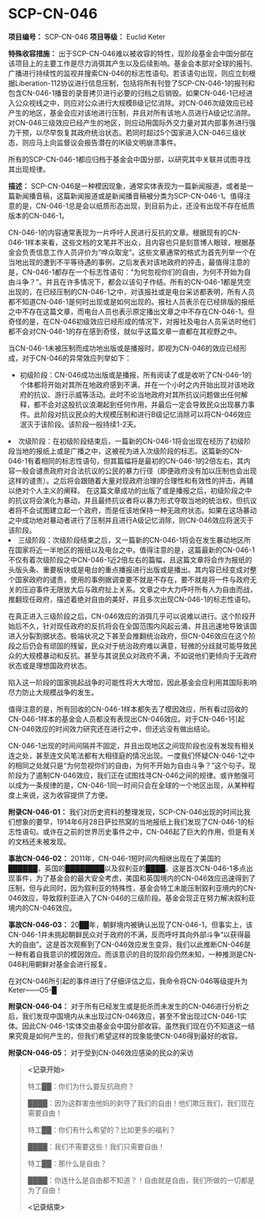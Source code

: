 # SCP-CN-046


**项目编号：** SCP-CN-046
**项目等级：** Euclid Keter

**特殊收容措施：** 出于SCP-CN-046难以被收容的特性，现阶段基金会中国分部在该项目上的主要工作是尽力消弭其产生以及后续影响。基金会本部对全球的报刊、广播进行持续性的监视并搜索CN-046的标志性语句。若该语句出现，则应立刻根据Liberation-112协议进行信息压制，包括将所有刊登了SCP-CN-046-1的报刊和包含CN-046-1播音的录音拷贝进行必要的归档之后销毁。如果CN-046-1已经进入公众视线之中，则应对公众进行大规模B级记忆消除。对CN-046次级效应已经产生的地区，基金会应对该地进行压制，并且对所有该地人员进行A级记忆消除。对CN-046三级效应已经产生的地区，则应动用国际外交力量对其内部事务进行强力干预，以尽早恢复其政府统治状态。若同时超过5个国家进入CN-046三级状态，则应马上向监督议会报告潜在的IK级文明崩溃事件。

所有的SCP-CN-046-1都应归档于基金会中国分部，以研究其中关联并试图寻找其出现规律。

**描述：** SCP-CN-046是一种模因现象，通常实体表现为一篇新闻报道，或者是一篇新闻播音稿，这篇新闻报道或是新闻播音稿被分类为SCP-CN-046-1。值得注意的是，CN-046-1总是会以纸质形态出现，到目前为止，还没有出现不存在纸质版本的CN-046-1。

CN-046-1的内容通常表现为一片呼吁人民进行反抗的文章。根据现有的CN-046-1样本来看，这些文档的文笔并不出众，且内容也只是刻意博人眼球，根据基金会负责信息工作人员评价为“哗众取宠”。这些文章通常的格式为首先列举一个在当地出现的遭到不平等待遇的事例，之后发表对该地政府的抨击，最值得注意的是，CN-046-1都存在一个标志性语句：“为何忽视你们的自由，为何不开始为自由斗争？”。并且在许多情况下，都会以该句子作结。所有的CN-046-1都是凭空出现的，在已经压制的CN-046-1之中，对该报社或是电台采访都表明，所有人员都不知道CN-046-1是何时出现或是如何出现的。报社人员表示在已经排版的报纸之中不存在这篇文章，而电台人员也表示原定播出文章之中不存在CN-046-1。但奇怪的是，在CN-046初级效应已经形成的情况下，对报社及电台人员采访时他们都不会对CN-046-1的存在感到奇怪，就似乎这篇文章一直都在其视野之中。

当CN-046-1未被压制而成功地出版或是播报时，即视为CN-046的效应已经形成，对于CN-046的异常效应列举如下：

- 初级阶段：CN-046成功出版或是播报，所有阅读了或是收听了CN-046-1的个体都将开始对其所在地政府感到不满，并在一个小时之内开始出现对该地政府的抗议、游行示威等活动。此时不论当地政府对其所抗议问题做出任何解释，都不会对这股抗议浪潮起到任何作用，并最后一定会导致民众出现暴力事件。此阶段对抗议民众的大规模压制和进行B级记忆消除可以将CN-046效应泯灭于该阶段。该阶段一般持续1-2天。

<li>&#27425;&#32423;&#38454;&#27573;&#65306;&#22312;&#21021;&#32423;&#38454;&#27573;&#32467;&#26463;&#21518;&#65292;&#19968;&#31687;&#26032;&#30340;CN-046-1&#23558;&#20250;&#20986;&#29616;&#22312;&#32463;&#21382;&#20102;&#21021;&#32423;&#38454;&#27573;&#24403;&#22320;&#30340;&#25253;&#32440;&#19978;&#25110;&#26159;&#24191;&#25773;&#20043;&#20013;&#65292;&#36825;&#34987;&#35270;&#20026;&#36827;&#20837;&#27425;&#32423;&#38454;&#27573;&#30340;&#26631;&#24535;&#12290;&#36825;&#31687;&#26032;&#30340;CN-046-1&#26377;&#30528;&#30456;&#21516;&#30340;&#26631;&#24535;&#24615;&#35821;&#21477;&#65292;&#20294;&#20854;&#31687;&#24133;&#23558;&#26159;&#26368;&#21021;&#30340;CN-046-1&#30340;2&#20493;&#24038;&#21491;&#65292;&#20854;&#20869;&#23481;&#19968;&#33324;&#20250;&#35892;&#36131;&#25919;&#24220;&#23545;&#21512;&#27861;&#25239;&#35758;&#30340;&#20844;&#27665;&#30340;&#26292;&#21147;&#34892;&#24452;&#65288;&#21363;&#20415;&#25919;&#24220;&#27809;&#26377;&#21152;&#20197;&#21387;&#21046;&#20063;&#20250;&#20986;&#29616;&#36825;&#26679;&#30340;&#35892;&#36131;&#65289;&#12290;&#20043;&#21518;&#23558;&#20250;&#36319;&#38543;&#30528;&#22823;&#37327;&#23545;&#29616;&#25919;&#24220;&#27835;&#29702;&#30340;&#21512;&#29702;&#24615;&#21644;&#26377;&#25928;&#24615;&#30340;&#25256;&#20987;&#65292;&#20877;&#36741;&#20197;&#32477;&#23545;&#20010;&#20154;&#20027;&#20041;&#30340;&#38416;&#37322;&#12290;
&#22312;&#36825;&#31687;&#25991;&#31456;&#25104;&#21151;&#30340;&#20986;&#29256;&#20102;&#25110;&#26159;&#25773;&#25253;&#20043;&#21518;&#65292;&#21021;&#32423;&#38454;&#27573;&#20043;&#20013;&#30340;&#25239;&#35758;&#23558;&#20250;&#28436;&#21270;&#20026;&#26292;&#21160;&#65292;&#24182;&#19988;&#26368;&#32456;&#25239;&#35758;&#32773;&#23558;&#20197;&#26292;&#21147;&#24418;&#24335;&#22842;&#21462;&#24403;&#22320;&#30340;&#32479;&#27835;&#26435;&#65292;&#20294;&#25239;&#35758;&#32773;&#23558;&#19981;&#20250;&#35797;&#22270;&#24314;&#31435;&#36215;&#19968;&#20010;&#25919;&#24220;&#65292;&#32780;&#26159;&#20219;&#35813;&#22320;&#20445;&#25345;&#19968;&#31181;&#26080;&#25919;&#24220;&#29366;&#24577;&#12290;&#22914;&#26524;&#22312;&#36825;&#22330;&#26292;&#21160;&#20043;&#20013;&#25104;&#21151;&#22320;&#23545;&#26292;&#21160;&#32773;&#36827;&#34892;&#20102;&#21387;&#21046;&#24182;&#19988;&#36827;&#34892;A&#32423;&#35760;&#24518;&#28040;&#38500;&#65292;&#21017;CN-046&#25928;&#24212;&#23558;&#27887;&#28781;&#20110;&#35813;&#38454;&#27573;&#12290;</li>
<li>&#19977;&#32423;&#38454;&#27573;&#65306;&#27425;&#32423;&#38454;&#27573;&#32467;&#26463;&#20043;&#21518;&#65292;&#21448;&#19968;&#31687;&#26032;&#30340;CN-046-1&#23558;&#20250;&#22312;&#21457;&#29983;&#26292;&#21160;&#22320;&#21306;&#25152;&#22312;&#22269;&#23478;&#23558;&#36817;&#19968;&#21322;&#22320;&#21306;&#30340;&#25253;&#32440;&#20197;&#21450;&#30005;&#21488;&#20043;&#20013;&#12290;&#20540;&#24471;&#27880;&#24847;&#30340;&#26159;&#65292;&#36825;&#31687;&#26368;&#26032;&#30340;CN-046-1&#19981;&#20165;&#26377;&#30528;&#27425;&#32423;&#38454;&#27573;&#20043;&#20013;CN-046-1&#36817;2&#20493;&#24038;&#21491;&#30340;&#31687;&#24133;&#65292;&#19988;&#36825;&#31687;&#25991;&#31456;&#23558;&#20250;&#20316;&#20026;&#25253;&#32440;&#30340;&#22836;&#29256;&#22836;&#26465;&#12289;&#37325;&#35201;&#26495;&#22359;&#25110;&#26159;&#30005;&#21488;&#30340;&#37325;&#28857;&#25773;&#25253;&#36827;&#34892;&#20986;&#29256;&#25110;&#26159;&#25773;&#20986;&#12290;&#20854;&#20869;&#23481;&#24050;&#32463;&#21464;&#25104;&#23545;&#25972;&#20010;&#22269;&#23478;&#25919;&#24220;&#30340;&#35892;&#36131;&#65292;&#20351;&#29992;&#30340;&#20107;&#20363;&#25454;&#35843;&#26597;&#35201;&#19981;&#23601;&#26159;&#19981;&#23384;&#22312;&#65292;&#35201;&#19981;&#23601;&#26159;&#23558;&#19968;&#20214;&#19982;&#25919;&#24220;&#26080;&#20851;&#30340;&#21387;&#36843;&#20107;&#20214;&#26080;&#38480;&#25918;&#22823;&#21518;&#19982;&#25919;&#24220;&#25199;&#19978;&#20851;&#31995;&#12290;&#25991;&#31456;&#20043;&#20013;&#22823;&#21147;&#21628;&#21505;&#25152;&#26377;&#20154;&#20026;&#33258;&#30001;&#32780;&#25112;&#65292;&#25512;&#32763;&#29616;&#20219;&#25919;&#24220;&#65292;&#25551;&#36848;&#30528;&#32477;&#23545;&#33258;&#30001;&#30340;&#32654;&#22909;&#65292;&#24182;&#19988;&#22810;&#27425;&#20986;&#29616;CN-046-1&#30340;&#26631;&#24535;&#24615;&#35821;&#21477;&#12290;

&#22312;&#30495;&#27491;&#36827;&#20837;&#19977;&#32423;&#38454;&#27573;&#20043;&#21518;&#65292;CN-046&#25928;&#24212;&#30340;&#28040;&#24365;&#20960;&#20046;&#21487;&#20197;&#35828;&#38590;&#20197;&#36827;&#34892;&#12290;&#36825;&#20010;&#38454;&#27573;&#24320;&#22987;&#21518;&#19981;&#20037;&#65292;&#38024;&#23545;&#29616;&#20219;&#25919;&#24220;&#30340;&#21453;&#25239;&#23558;&#20250;&#22312;&#20840;&#22269;&#33539;&#22260;&#20869;&#39118;&#36215;&#20113;&#28044;&#65292;&#24182;&#19988;&#36805;&#36895;&#22320;&#23548;&#33268;&#35813;&#22269;&#36827;&#20837;&#20998;&#35010;&#21106;&#25454;&#29366;&#24577;&#12290;&#26497;&#31471;&#29366;&#20917;&#20043;&#19979;&#29978;&#33267;&#20250;&#25512;&#32763;&#32479;&#27835;&#25919;&#24220;&#65292;&#20294;CN-046&#25928;&#24212;&#22312;&#36825;&#20010;&#38454;&#27573;&#20043;&#21518;&#20173;&#20250;&#26377;&#39037;&#22266;&#30340;&#27531;&#30041;&#65292;&#27665;&#20247;&#23545;&#20110;&#32479;&#27835;&#25919;&#24220;&#38590;&#20197;&#28385;&#24847;&#65292;&#36731;&#24494;&#30340;&#20998;&#27495;&#23601;&#21487;&#33021;&#23548;&#33268;&#27665;&#20247;&#30340;&#22823;&#35268;&#27169;&#26292;&#21160;&#21644;&#21453;&#25239;&#12290;&#29978;&#33267;&#19982;&#20854;&#35828;&#27665;&#20247;&#23545;&#25919;&#24220;&#19981;&#28385;&#65292;&#19981;&#22914;&#35828;&#20182;&#20204;&#26356;&#20542;&#21521;&#20110;&#26080;&#25919;&#24220;&#29366;&#24577;&#25110;&#26159;&#29702;&#24819;&#22269;&#25919;&#24220;&#29366;&#24577;&#12290;

&#38519;&#20837;&#36825;&#19968;&#38454;&#27573;&#30340;&#22269;&#23478;&#25361;&#36215;&#25112;&#20105;&#30340;&#21487;&#33021;&#24615;&#23558;&#22823;&#22823;&#22686;&#21152;&#65292;&#22240;&#27492;&#22522;&#37329;&#20250;&#24212;&#21033;&#29992;&#20854;&#22269;&#38469;&#24433;&#21709;&#23613;&#21147;&#38450;&#27490;&#22823;&#35268;&#27169;&#25112;&#20105;&#30340;&#21457;&#29983;&#12290;</li>
值得注意的是，所有回收的CN-046-1样本都失去了模因效应，所有看过回收的CN-046-1样本的基金会人员都没有表现出CN-046效应。对于CN-046-1引起CN-046效应的时间效力研究还在进行之中，但还远没有做出结论。

CN-046-1出现的时间间隔并不固定，并且出现地区之间现阶段也没有发现有相关连之处，甚至连文风笔法都有大相径庭的情况出现。一度我们怀疑CN-046-1之中的相同之处就只是“为何忽视你们的自由，为何不开始为自由斗争？”这个句子。现阶段为了遏制CN-046效应，我们正在试图找寻CN-046之间的规律。或许勉强可以成为一条规律的是，CN-046-1同一时间只会在全球的一个地区出现，从某种程度上来说，这为收容提供了方便。

**附录CN-046-01：**  我们对历史资料的整理发现，SCP-CN-046出现的时间比我们想象的要早，1914年6月28日萨拉热窝的当地报纸上我们发现了CN-046-1的标志性语句。或许在之前的世界历史事件之中，CN-046起了巨大的作用，但是有关的文档还未被发现。

**事故CN-046-02：**  2011年，CN-046-1短时间内相继出现在了美国的██████，英国的████████以及叙利亚的████。这是首次CN-046-1多点出现事件，为了基金会的最大安全考虑，美国和英国境内的CN-046效应迅速得到了压制，但与此同时，因为叙利亚的特殊性，基金会特工未能压制叙利亚境内的CN-046效应，导致叙利亚进入了CN-046的三级阶段。基金会现正在努力解决叙利亚境内的CN-046效应。

**事故CN-046-03：**  20██年，朝鲜境内被确认出现了CN-046-1，但事实上，该CN-046-1并未挑起朝鲜民众对于政府的不满，反而呼吁其向外部斗争“以获得最大的自由”。这是首次观察到了CN-046效应发生变异，我们以此推断CN-046是一种有着自我意识的模因效应。而该意识的目的现阶段仍然未知，一种推测是CN-046利用朝鲜对基金会进行报复。

在对CN-046所引起的事件进行了仔细评估之后，我命令将CN-046等级提升为Keter——O5-█

**附录CN-046-04：** 对于所有已经发生或是扼杀而未发生的CN-046进行分析之后，我们发现中国境内从未出现过CN-046效应，甚至不曾出现过CN-046-1实体。因此CN-046-1实体交由基金会中国分部收容。虽然我们现在仍不知道这一结果究竟是如何产生的，但我们希望这样的现象能使CN-046得到最好的收容。

**附录CN-046-05：** 对于受到CN-046效应感染的民众的采访


> **<记录开始>** 
> 
> 特工██：你们为什么要反抗政府？
> 
> ████：因为这群害虫他妈的剥夺了我们的自由！他们欺压我们，我们现在需要自由！
> 
> 特工██：你们有什么希望的？比如更多的福利？
> 
> ████：我们不需要这些！我们只需要自由！
> 
> 特工██：那什么是自由？
> 
> ████：你连什么是自由都不知道？！自由就是自由，我们所做的一切都是为了自由！
> 
> **<记录结束>** 
> 


